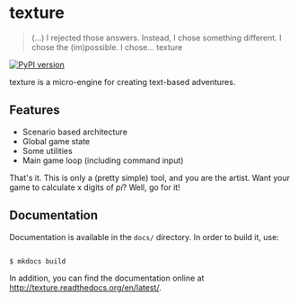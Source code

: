 # texture

> (...) I rejected those answers. Instead, I chose something different. I chose
> the (im)possible. I chose... texture

[![PyPI version](https://img.shields.io/pypi/v/texture.svg)](https://pypi.python.org/pypi/texture)

texture is a micro-engine for creating text-based adventures.

## Features

- Scenario based architecture
- Global game state
- Some utilities
- Main game loop (including command input)

That's it. This is only a (pretty simple) tool, and you are the artist. Want
your game to calculate x digits of *pi*? Well, go for it!

## Documentation

Documentation is available in the `docs/` directory. In order to build it, use:

~~~

$ mkdocs build

~~~

In addition, you can find the documentation online at
<http://texture.readthedocs.org/en/latest/>.
